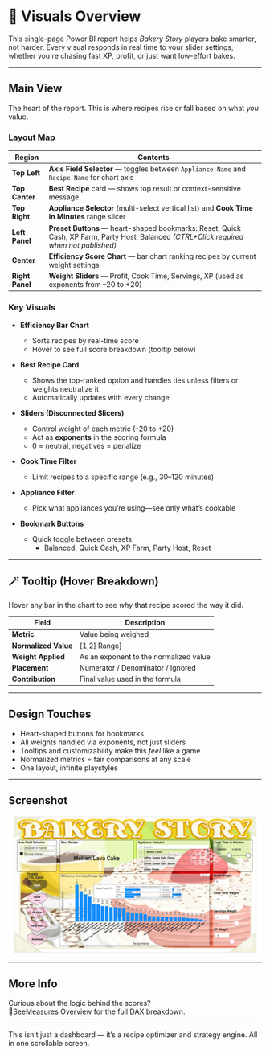 # 🎨 Visuals Overview

This single-page Power BI report helps *Bakery Story* players bake smarter, not harder. Every visual responds in real time to your slider settings, whether you're chasing fast XP, profit, or just want low-effort bakes.

---

## Main View

The heart of the report. This is where recipes rise or fall based on what *you* value.

### Layout Map

| Region          | Contents |
|-----------------|----------|
| **Top Left**    | **Axis Field Selector** — toggles between `Appliance Name` and `Recipe Name` for chart axis |
| **Top Center**  | **Best Recipe** card — shows top result or context-sensitive message |
| **Top Right**   | **Appliance Selector** (multi-select vertical list) and **Cook Time in Minutes** range slicer |
| **Left Panel**  | **Preset Buttons** — heart-shaped bookmarks: Reset, Quick Cash, XP Farm, Party Host, Balanced *(CTRL+Click required when not published)* |
| **Center**      | **Efficiency Score Chart** — bar chart ranking recipes by current weight settings |
| **Right Panel** | **Weight Sliders** — Profit, Cook Time, Servings, XP (used as exponents from –20 to +20) |

### Key Visuals

- **Efficiency Bar Chart**  
  - Sorts recipes by real-time score  
  - Hover to see full score breakdown (tooltip below)

- **Best Recipe Card**  
  - Shows the top-ranked option and handles ties unless filters or weights neutralize it  
  - Automatically updates with every change

- **Sliders (Disconnected Slicers)**  
  - Control weight of each metric (–20 to +20)  
  - Act as **exponents** in the scoring formula  
  - 0 = neutral, negatives = penalize

- **Cook Time Filter**  
  - Limit recipes to a specific range (e.g., 30–120 minutes)

- **Appliance Filter**  
  - Pick what appliances you’re using—see only what’s cookable

- **Bookmark Buttons**  
  - Quick toggle between presets:
    - Balanced, Quick Cash, XP Farm, Party Host, Reset  

---

## 🪄 Tooltip (Hover Breakdown)

Hover any bar in the chart to see *why* that recipe scored the way it did.

| Field                | Description |
|---------------------|-------------|
| **Metric** | Value being weighed |
| **Normalized Value** | [1,2] Range] |
| **Weight Applied** | As an exponent to the normalized value |
| **Placement** | Numerator / Denominator / Ignored |
| **Contribution** | Final value used in the formula |

---

## Design Touches

- Heart-shaped buttons for bookmarks  
- All weights handled via exponents, not just sliders  
- Tooltips and customizability make this *feel* like a game  
- Normalized metrics = fair comparisons at any scale  
- One layout, infinite playstyles

---

## Screenshot

![Bakery Story Screenshot](../docs/images/bakery_story.png)

---

## More Info

Curious about the logic behind the scores?  
📄See[Measures Overview](./docs/measures_overview.md)   for the full DAX breakdown.

---

This isn’t just a dashboard — it’s a recipe optimizer and strategy engine. All in one scrollable screen.
